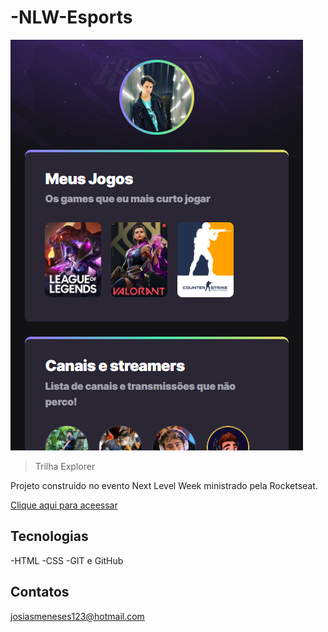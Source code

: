# -NLW-Esports 

![preview](./.github/preview.png)
>Trilha Explorer

Projeto construido no evento Next Level Week ministrado pela Rocketseat.

[Clique aqui para aceessar](josimeneses.github.io/-NLW-Esports)


## Tecnologias 

-HTML
-CSS
-GIT e GitHub

## Contatos

josiasmeneses123@hotmail.com